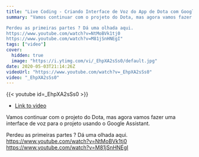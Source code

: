 ```yaml
---
title: "Live Coding - Criando Interface de Voz do App de Dota com Google Assistant #3"
summary: "Vamos continuar com o projeto do Dota, mas agora vamos fazer uma interface de voz para o projeto usando o Google Assistant.

Perdeu as primeiras partes ? Dá uma olhada aqui.
https://www.youtube.com/watch?v=NtMoBVk1tj0
https://www.youtube.com/watch?v=M81jSnHNEgI"
tags: ["video"]
cover:
  hidden: true
  image: "https://i.ytimg.com/vi/_EhpXA2sSs0/default.jpg"
date: 2020-05-03T21:14:26Z
videoUrl: "https://www.youtube.com/watch?v=_EhpXA2sSs0"
video: "_EhpXA2sSs0"
---
```


<!-- truncate -->

{{< youtube id=_EhpXA2sSs0 >}}

- [Link to video](https://www.youtube.com/watch?v=_EhpXA2sSs0)

Vamos continuar com o projeto do Dota, mas agora vamos fazer uma interface de voz para o projeto usando o Google Assistant.

Perdeu as primeiras partes ? Dá uma olhada aqui.
https://www.youtube.com/watch?v=NtMoBVk1tj0
https://www.youtube.com/watch?v=M81jSnHNEgI
